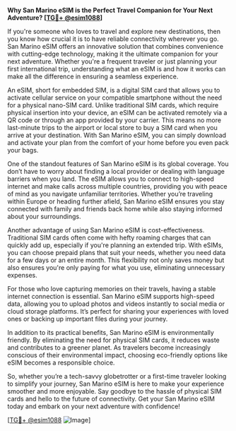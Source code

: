 **Why San Marino eSIM is the Perfect Travel Companion for Your Next Adventure? [[TG💪+ @esim1088](https://t.me/s/esim1088)]**

If you're someone who loves to travel and explore new destinations, then you know how crucial it is to have reliable connectivity wherever you go. San Marino eSIM offers an innovative solution that combines convenience with cutting-edge technology, making it the ultimate companion for your next adventure. Whether you're a frequent traveler or just planning your first international trip, understanding what an eSIM is and how it works can make all the difference in ensuring a seamless experience.

An eSIM, short for embedded SIM, is a digital SIM card that allows you to activate cellular service on your compatible smartphone without the need for a physical nano-SIM card. Unlike traditional SIM cards, which require physical insertion into your device, an eSIM can be activated remotely via a QR code or through an app provided by your carrier. This means no more last-minute trips to the airport or local store to buy a SIM card when you arrive at your destination. With San Marino eSIM, you can simply download and activate your plan from the comfort of your home before you even pack your bags.

One of the standout features of San Marino eSIM is its global coverage. You don’t have to worry about finding a local provider or dealing with language barriers when you land. The eSIM allows you to connect to high-speed internet and make calls across multiple countries, providing you with peace of mind as you navigate unfamiliar territories. Whether you’re traveling within Europe or heading further afield, San Marino eSIM ensures you stay connected with family and friends back home while also staying informed about your surroundings.

Another advantage of using San Marino eSIM is cost-effectiveness. Traditional SIM cards often come with hefty roaming charges that can quickly add up, especially if you're planning an extended trip. With eSIMs, you can choose prepaid plans that suit your needs, whether you need data for a few days or an entire month. This flexibility not only saves money but also ensures you're only paying for what you use, eliminating unnecessary expenses.

For those who love capturing memories on their travels, having a stable internet connection is essential. San Marino eSIM supports high-speed data, allowing you to upload photos and videos instantly to social media or cloud storage platforms. It’s perfect for sharing your experiences with loved ones or backing up important files during your journey.

In addition to its practical benefits, San Marino eSIM is environmentally friendly. By eliminating the need for physical SIM cards, it reduces waste and contributes to a greener planet. As travelers become increasingly conscious of their environmental impact, choosing eco-friendly options like eSIM becomes a responsible choice.

So, whether you’re a tech-savvy globetrotter or a first-time traveler looking to simplify your journey, San Marino eSIM is here to make your experience smoother and more enjoyable. Say goodbye to the hassle of physical SIM cards and hello to the future of connectivity. Get your San Marino eSIM today and embark on your next adventure with confidence!

[[TG💪+ @esim1088](https://t.me/s/esim1088) ![Image](https://i.postimg.cc/Y0z9fWf4/image.png)]
